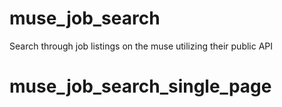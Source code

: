 # muse_job_search
Search through job listings on the muse utilizing their public API
# muse_job_search_single_page
